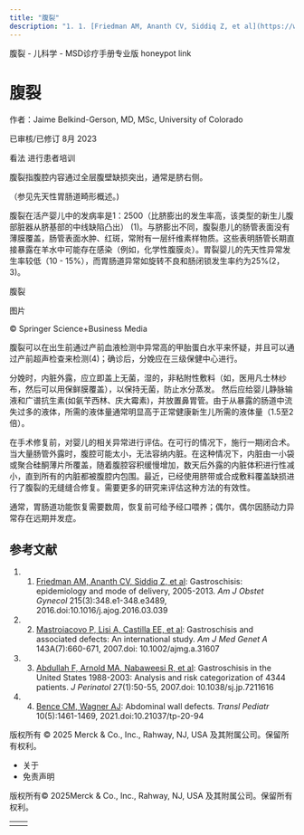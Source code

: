 ```yaml
---
title: "腹裂"
description: "1. 1. [Friedman AM, Ananth CV, Siddiq Z, et al](https://www.ncbi.nlm.nih.gov/pmc/articles/PMC5003749/): Gastroschisis: epidemiology and mode of delivery, 2005-2013. _Am J Obstet Gynecol_ 215(3):348.e1-348.e3489, 2016.doi:10.1016/j.ajog.2016.03.039"
---
```


﻿腹裂 \- 儿科学 \- MSD诊疗手册专业版 honeypot link

# 腹裂

作者：Jaime Belkind-Gerson, MD, MSc, University of Colorado

已审核/已修订 8月 2023

看法 进行患者培训

腹裂指腹腔内容通过全层腹壁缺损突出，通常是脐右侧。

（参见先天性胃肠道畸形概述。)

腹裂在活产婴儿中的发病率是1：2500（比脐膨出的发生率高，该类型的新生儿腹部脏器从脐基部的中线缺陷凸出） (1)。与脐膨出不同，腹裂患儿的肠管表面没有薄膜覆盖，肠管表面水肿、红斑，常附有一层纤维素样物质。这些表明肠管长期直接暴露在羊水中可能存在感染（例如，化学性腹膜炎）。胃裂婴儿的先天性异常发生率较低（10 - 15%），而胃肠道异常如旋转不良和肠闭锁发生率约为25%(2， 3)。

腹裂



图片

© Springer Science+Business Media

腹裂可以在出生前通过产前血液检测中异常高的甲胎蛋白水平来怀疑，并且可以通过产前超声检查来检测(4)；确诊后，分娩应在三级保健中心进行。

分娩时，内脏外露，应立即盖上无菌，湿的，非粘附性敷料（如，医用凡士林纱布，然后可以用保鲜膜覆盖），以保持无菌，防止水分蒸发。 然后应给婴儿静脉输液和广谱抗生素(如氨苄西林、庆大霉素)，并放置鼻胃管。由于从暴露的肠道中流失过多的液体，所需的液体量通常明显高于正常健康新生儿所需的液体量（1.5至2倍）。

在手术修复前，对婴儿的相关异常进行评估。在可行的情况下，施行一期闭合术。当大量肠管外露时，腹腔可能太小，无法容纳内脏。在这种情况下，内脏由一小袋或聚合硅酮薄片所覆盖，随着腹腔容积缓慢增加，数天后外露的内脏体积进行性减小，直到所有的内脏都被腹腔内包围。最近，已经使用脐带或合成敷料覆盖缺损进行了腹裂的无缝缝合修复。需要更多的研究来评估这种方法的有效性。

通常，胃肠道功能恢复需要数周，恢复前可给予经口喂养；偶尔，偶尔因肠动力异常存在远期并发症。

## 参考文献

1. 1. [Friedman AM, Ananth CV, Siddiq Z, et al](https://www.ncbi.nlm.nih.gov/pmc/articles/PMC5003749/): Gastroschisis: epidemiology and mode of delivery, 2005-2013. _Am J Obstet Gynecol_ 215(3):348.e1-348.e3489, 2016.doi:10.1016/j.ajog.2016.03.039

2. 2. [Mastroiacovo P, Lisi A, Castilla EE, et al](https://pubmed.ncbi.nlm.nih.gov/17357116/): Gastroschisis and associated defects: An international study. _Am J Med Genet A_ 143A(7):660-671, 2007.doi: 10.1002/ajmg.a.31607

3. 3. [Abdullah F, Arnold MA, Nabaweesi R, et al](https://pubmed.ncbi.nlm.nih.gov/17036030/): Gastroschisis in the United States 1988-2003: Analysis and risk categorization of 4344 patients. _J Perinatol_ 27(1):50-55, 2007.doi: 10.1038/sj.jp.7211616

4. 4. [Bence CM, Wagner AJ](https://www.ncbi.nlm.nih.gov/pmc/articles/PMC8193006/): Abdominal wall defects. _Transl Pediatr_ 10(5):1461-1469, 2021.doi:10.21037/tp-20-94




版权所有 © 2025
Merck & Co., Inc., Rahway, NJ, USA 及其附属公司。保留所有权利。

- 关于
- 免责声明

版权所有© 2025Merck & Co., Inc., Rahway, NJ, USA 及其附属公司。保留所有权利。

|     |     |
| --- | --- |
|  |  |